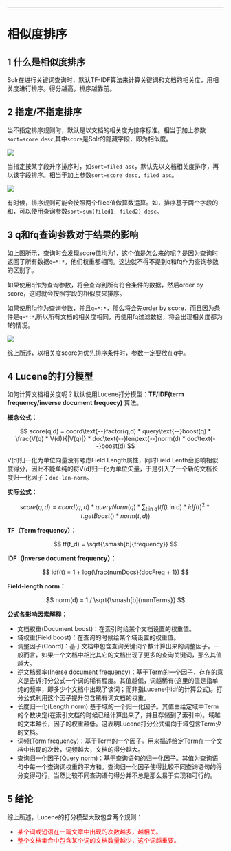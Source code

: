 ------



# 相似度排序

## 1 什么是相似度排序

Solr在进行关键词查询时，默认TF-IDF算法来计算关键词和文档的相关度，用相关度进行排序。得分越高，排序越靠前。

## 2 指定/不指定排序

当不指定排序规则时，默认是以文档的相关度为排序标准。相当于加上参数`sort=score desc`,其中`score`是Solr的隐藏字段，即为相似度。

![](../images/Solr/不指定排序字段.png)

当指定按某字段升序排序时，如`sort=filed asc`，默认先以文档相关度排序，再以该字段排序。相当于加上参数`sort=score desc, filed asc`。

![](../images/Solr/指定排序字段.png)

有时候，排序规则可能会按照两个filed值做算数运算。如，排序基于两个字段的和，可以使用查询参数`sort=sum(filed1, filed2) desc`。

## 3 q和fq查询参数对于结果的影响

如上图所示，查询时会发现score值均为1，这个值是怎么来的呢？是因为查询时返回了所有数据`q=*:*`，他们权重都相同。这边就不得不提到q和fq作为查询参数的区别了。

如果使用q作为查询参数，将会查询到所有符合条件的数据，然后order by score，这时就会按照字段的相似度来排序。

如果使用fq作为查询参数，并且`q=*:*`，那么将会先order by score，而且因为条件是`q=*:*`,所以所有文档的相关度相同，再使用fq过滤数据，将会出现相关度都为1的情况。

![](../images/Solr/参数q和fq的区别.png)

综上所述，以相关度score为优先排序条件时，参数一定要放在q中。

## 4 Lucene的打分模型

如何计算文档相关度呢？默认使用Lucene打分模型：**TF/IDF(term frequency/inverse document frequecy)** 算法。

**概念公式：**

$$ score(q,d) = coord\text{--}factor(q,d) * query\text{--}boost(q) * \frac{V(q) * V(d)}{|V(q)|} * doc\text{--}len\text{--}norm(d) * doc\text{--}boost(d) $$ 

V(d)归一化为单位向量没有考虑Field Length属性，同时Field Lenth会影响相似度得分，因此不能单纯的将V(d)归一化为单位矢量，于是引入了一个新的文档长度归一化因子：`doc-len-norm`。

**实际公式：**

$$ score(q,d) = coord(q,d) * queryNorm(q) * \displaystyle\sum_{\text{t in q}} (tf(\text{t in d}) * idf(t)^2 * t.getBoost() * norm(t,d)) $$

**TF（Term frequency）：**

$$ tf(t_d) = \sqrt{\smash[b]{frequency}} $$

**IDF（Inverse document frequency）：**

$$ idf(t) = 1 + log(\frac{numDocs}{docFreq + 1}) $$

**Field-length norm：**

$$ norm(d) = 1 / \sqrt{\smash[b]{numTerms}} $$

**公式各影响因素解释：**

* 文档权重(Document boost)：在索引时给某个文档设置的权重值。
* 域权重(Field boost)：在查询的时候给某个域设置的权重值。
* 调整因子(Coord)：基于文档中包含查询关键词个数计算出来的调整因子。一般而言，如果一个文档中相比其它的文档出现了更多的查询关键词，那么其值越大。
* 逆文档频率(Inerse document frequency)：基于Term的一个因子，存在的意义是告诉打分公式一个词的稀有程度。其值越低，词越稀有(这里的值是指单纯的频率，即多少个文档中出现了该词；而非指Lucene中idf的计算公式)。打分公式利用这个因子提升包含稀有词文档的权重。
* 长度归一化(Length norm):基于域的一个归一化因子。其值由给定域中Term的个数决定(在索引文档的时候已经计算出来了，并且存储到了索引中)。域越的文本越长，因子的权重越低。这表明Lucene打分公式偏向于域包含Term少的文档。
* 词频(Term frequency)：基于Term的一个因子。用来描述给定Term在一个文档中出现的次数，词频越大，文档的得分越大。
* 查询归一化因子(Query norm)：基于查询语句的归一化因子。其值为查询语句中每一个查询词权重的平方和。查询归一化因子使得比较不同查询语句的得分变得可行，当然比较不同查询语句得分并不总是那么易于实现和可行的。

## 5 结论

综上所述，Lucene的打分模型大致包含两个规则：

* <font color='red'>某个词或短语在一篇文章中出现的次数越多，越相关。</font>
* <font color='red'>整个文档集合中包含某个词的文档数量越少，这个词越重要。</font>